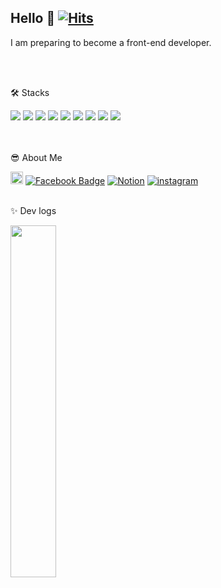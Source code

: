 ## Hello 👋 [![Hits](https://hits.seeyoufarm.com/api/count/incr/badge.svg?url=https%3A%2F%2Fgithub.com%2Fchangwooyu1213%40gmail.com&count_bg=%2379C83D&title_bg=%23555555&icon=&icon_color=%23E7E7E7&title=hits&edge_flat=false)](https://hits.seeyoufarm.com)
I am preparing to become a front-end developer.

<br>
<br>

🛠️ Stacks 

<span>
<img src="https://img.shields.io/badge/HTML5-E34F26?style=flat-square&logo=html5&logoColor=white"/>
<img src="https://img.shields.io/badge/CSS3-1572B6?style=flat-square&logo=css3&logoColor=white"/>
<img src="https://img.shields.io/badge/JavaScript-F7DF1E?style=flat-square&logo=javascript&logoColor=black"/>
<img src="https://img.shields.io/badge/Typescript-3178C6?style=flat-square&logo=Typescript&logoColor=white"/>
<img src="https://img.shields.io/badge/React-61DAFB?style=flat-square&logo=React&logoColor=black"/>
<img src="https://img.shields.io/badge/Next.js-000000?style=flat-square&logo=Next.js&logoColor=white"/>
<img src="https://img.shields.io/badge/Node.js-339933?style=flat-square&logo=Node.js&logoColor=white"/>
<img src="https://img.shields.io/badge/Git-F05032?style=flat-square&logo=git&logoColor=white"/>
<img src="https://img.shields.io/badge/GitHub-181717?style=flat-square&logo=GitHub&logoColor=white"/>
</span>

<br>
<br>
<br>

😎 About Me

<img src="https://img.shields.io/badge/Gmail-d14836?style=flat-square&logo=Gmail&logoColor=white" alt="Gmail Badge" height="20"/> <a href="https://www.facebook.com/https://www.facebook.com/profile.php?id=100008436759642"><img src="https://img.shields.io/badge/Facebook-1877F2?style=flat-square&logo=facebook&logoColor=white" alt="Facebook Badge"></a> [![Notion](https://img.shields.io/badge/Notion-000000?style=flat-square&logo=notion&logoColor=white)](https://www.notion.so/[https://www.notion.so/bdb4c9a224344462aef3a99df676513c]) <a href="https://www.instagram.com/yu__ckd/"><img src="https://i.ibb.co/Yp2CZjW/instarr.png" alt="instagram" border="0"></a><br />
<br>

✨ Dev logs

<a href="https://github.com/anuraghazra/github-readme-stats">
    <img src="https://github-readme-stats.vercel.app/api/top-langs/?username=changwoo-yu&layout=donut&show_icons=true&theme=material-palenight&hide_border=true&bg_color=20232a&icon_color=58A6FF&text_color=fff&title_color=58A6FF&count_private=true&exclude_repo=Face-Transfer-Application" width=38% />
</a>    
